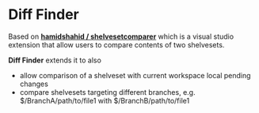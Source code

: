 # Diff Finder

Based on **[hamidshahid / shelvesetcomparer](https://github.com/hamidshahid/shelvesetcomparer)** which is a visual studio extension that allow users to compare contents of two shelvesets.

**Diff Finder** extends it to also
* allow comparison of a shelveset with current workspace local pending changes
* compare shelvesets targeting different branches, e.g. $/BranchA/path/to/file1 with $/BranchB/path/to/file1
